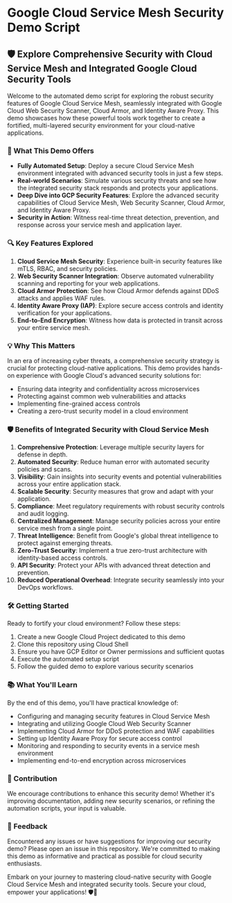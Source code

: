 # Google Cloud Service Mesh Security Demo Script

## 🛡️ Explore Comprehensive Security with Cloud Service Mesh and Integrated Google Cloud Security Tools

Welcome to the automated demo script for exploring the robust security features of Google Cloud Service Mesh, seamlessly integrated with Google Cloud Web Security Scanner, Cloud Armor, and Identity Aware Proxy. This demo showcases how these powerful tools work together to create a fortified, multi-layered security environment for your cloud-native applications.

### 🚀 What This Demo Offers

- **Fully Automated Setup**: Deploy a secure Cloud Service Mesh environment integrated with advanced security tools in just a few steps.
- **Real-world Scenarios**: Simulate various security threats and see how the integrated security stack responds and protects your applications.
- **Deep Dive into GCP Security Features**: Explore the advanced security capabilities of Cloud Service Mesh, Web Security Scanner, Cloud Armor, and Identity Aware Proxy.
- **Security in Action**: Witness real-time threat detection, prevention, and response across your service mesh and application layer.

### 🔍 Key Features Explored

1. **Cloud Service Mesh Security**: Experience built-in security features like mTLS, RBAC, and security policies.
2. **Web Security Scanner Integration**: Observe automated vulnerability scanning and reporting for your web applications.
3. **Cloud Armor Protection**: See how Cloud Armor defends against DDoS attacks and applies WAF rules.
4. **Identity Aware Proxy (IAP)**: Explore secure access controls and identity verification for your applications.
5. **End-to-End Encryption**: Witness how data is protected in transit across your entire service mesh.

### 💡 Why This Matters

In an era of increasing cyber threats, a comprehensive security strategy is crucial for protecting cloud-native applications. This demo provides hands-on experience with Google Cloud's advanced security solutions for:

- Ensuring data integrity and confidentiality across microservices
- Protecting against common web vulnerabilities and attacks
- Implementing fine-grained access controls
- Creating a zero-trust security model in a cloud environment

### 🛡️ Benefits of Integrated Security with Cloud Service Mesh

1. **Comprehensive Protection**: Leverage multiple security layers for defense in depth.
2. **Automated Security**: Reduce human error with automated security policies and scans.
3. **Visibility**: Gain insights into security events and potential vulnerabilities across your entire application stack.
4. **Scalable Security**: Security measures that grow and adapt with your application.
5. **Compliance**: Meet regulatory requirements with robust security controls and audit logging.
6. **Centralized Management**: Manage security policies across your entire service mesh from a single point.
7. **Threat Intelligence**: Benefit from Google's global threat intelligence to protect against emerging threats.
8. **Zero-Trust Security**: Implement a true zero-trust architecture with identity-based access controls.
9. **API Security**: Protect your APIs with advanced threat detection and prevention.
10. **Reduced Operational Overhead**: Integrate security seamlessly into your DevOps workflows.

### 🛠 Getting Started

Ready to fortify your cloud environment? Follow these steps:

1. Create a new Google Cloud Project dedicated to this demo
2. Clone this repository using Cloud Shell
3. Ensure you have GCP Editor or Owner permissions and sufficient quotas
4. Execute the automated setup script
5. Follow the guided demo to explore various security scenarios

### 📚 What You'll Learn

By the end of this demo, you'll have practical knowledge of:

- Configuring and managing security features in Cloud Service Mesh
- Integrating and utilizing Google Cloud Web Security Scanner
- Implementing Cloud Armor for DDoS protection and WAF capabilities
- Setting up Identity Aware Proxy for secure access control
- Monitoring and responding to security events in a service mesh environment
- Implementing end-to-end encryption across microservices

### 🤝 Contribution

We encourage contributions to enhance this security demo! Whether it's improving documentation, adding new security scenarios, or refining the automation scripts, your input is valuable.

### 📣 Feedback

Encountered any issues or have suggestions for improving our security demo? Please open an issue in this repository. We're committed to making this demo as informative and practical as possible for cloud security enthusiasts.

Embark on your journey to mastering cloud-native security with Google Cloud Service Mesh and integrated security tools. Secure your cloud, empower your applications! 🛡️🚀
